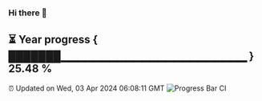 ### Hi there 👋
⏳ Year progress { ███████▁▁▁▁▁▁▁▁▁▁▁▁▁▁▁▁▁▁▁▁▁▁▁ } 25.48 %
---
⏰ Updated on Wed, 03 Apr 2024 06:08:11 GMT
![Progress Bar CI](https://github.com/Moyi321/Moyi321/workflows/Progress%20Bar%20CI/badge.svg)
